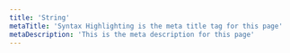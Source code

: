 ```yaml
---
title: 'String'
metaTitle: 'Syntax Highlighting is the meta title tag for this page'
metaDescription: 'This is the meta description for this page'
---
```

